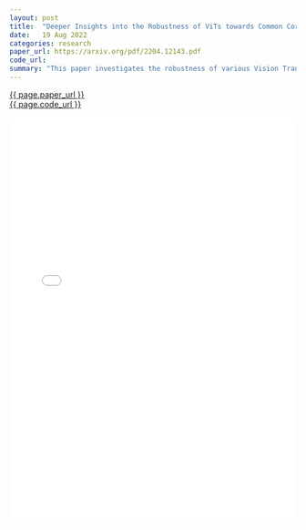 ```yaml
---
layout: post
title:  "Deeper Insights into the Robustness of ViTs towards Common Corruptions"
date:   19 Aug 2022
categories: research
paper_url: https://arxiv.org/pdf/2204.12143.pdf
code_url: 
summary: "This paper investigates the robustness of various Vision Transformer (ViT) variants against common corruptions, marking the first comprehensive analysis of how different architectural designs affect ViT resilience. Our benchmarking reveals that certain simple architectural features, such as overlapping patch embedding and convolutional feed-forward networks (FFNs), significantly enhance ViT robustness. Additionally, we scrutinize the effectiveness of CNN-based data augmentation strategies, traditionally aimed at improving robustness, when applied to ViTs. Our study finds that while adversarial noise training is effective, fourier-domain augmentation falls short. Leveraging these insights, we propose a new conditional method for generating dynamic augmentation parameters based on input images, achieving state-of-the-art robustness against common corruptions."
---
```


<style>
.responsive-pdf-container {
    overflow: hidden;
    padding-top: 141.42%; /* 16:9 Aspect Ratio, adjust as needed */
    position: relative;
}

.responsive-pdf-container iframe {
    border: none;
    height: 100%;
    left: 0;
    position: absolute;
    top: 0;
    width: 100%;
}
</style>

<a href="{{ page.paper_url }}">{{ page.paper_url }}</a><br>
<a href="{{ page.code_url }}">{{ page.code_url }}</a>

<div class="responsive-pdf-container">
    <iframe src="{{ page.paper_url }}" style="border: none;"></iframe>
</div>